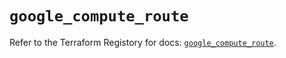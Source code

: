 # `google_compute_route`

Refer to the Terraform Registory for docs: [`google_compute_route`](https://registry.terraform.io/providers/hashicorp/google/4.62.1/docs/resources/compute_route).
